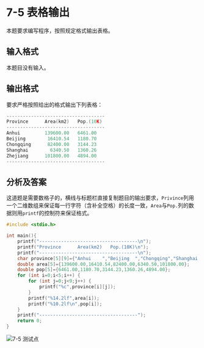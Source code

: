 # 7-5 表格输出

本题要求编写程序，按照规定格式输出表格。

## 输入格式

本题目没有输入。

## 输出格式

要求严格按照给出的格式输出下列表格：

```c
------------------------------------
Province      Area(km2)   Pop.(10K)
------------------------------------
Anhui         139600.00   6461.00
Beijing        16410.54   1180.70
Chongqing      82400.00   3144.23
Shanghai        6340.50   1360.26
Zhejiang      101800.00   4894.00
------------------------------------
```

## 分析及答案

这道题是需要数格子的，横线与标题栏直接复制题目的输出要求，`Privince`列用一个二维数组来保证每一行字符（含补全空格）的长度一致，`Area`与`Pop.`列的数据则用`printf`的控制符来保证格式。

```c
#include <stdio.h>

int main(){
    printf("------------------------------------\n");
    printf("Province      Area(km2)   Pop.(10K)\n");
    printf("------------------------------------\n");
    char province[5][9]={"Anhui    ","Beijing  ","Chongqing","Shanghai ","Zhejiang "};
    double area[5]={139600.00,16410.54,82400.00,6340.50,101800.00};
    double pop[5]={6461.00,1180.70,3144.23,1360.26,4894.00};
    for (int i=0;i<5;i++) {
        for (int j=0;j<9;j++) {
            printf("%c",province[i][j]);
        }
        printf("%14.2lf",area[i]);
        printf("%10.2lf\n",pop[i]);
    }
    printf("------------------------------------");
    return 0;
}
```

![7-5 测试点](https://picb.waku.icu/picb/2024/05/11/202405112102246.png)